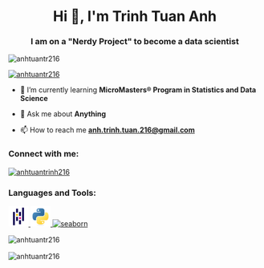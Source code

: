 <h1 align="center">Hi 👋, I'm Trinh Tuan Anh</h1>
<h3 align="center">I am on a "Nerdy Project" to become a data scientist</h3>

<p align="left"> <img src="https://komarev.com/ghpvc/?username=anhtuantr216&label=Profile%20views&color=0e75b6&style=flat" alt="anhtuantr216" /> </p>

<p align="left"> <a href="https://github.com/ryo-ma/github-profile-trophy"><img src="https://github-profile-trophy.vercel.app/?username=anhtuantr216" alt="anhtuantr216" /></a> </p>

- 🌱 I’m currently learning **MicroMasters® Program in Statistics and Data Science**

- 💬 Ask me about **Anything**

- 📫 How to reach me **anh.trinh.tuan.216@gmail.com**

<h3 align="left">Connect with me:</h3>
<p align="left">
<a href="https://linkedin.com/in/anhtuantrinh216" target="blank"><img align="center" src="https://raw.githubusercontent.com/rahuldkjain/github-profile-readme-generator/master/src/images/icons/Social/linked-in-alt.svg" alt="anhtuantrinh216" height="30" width="40" /></a>
</p>

<h3 align="left">Languages and Tools:</h3>
<p align="left"> <a href="https://pandas.pydata.org/" target="_blank" rel="noreferrer"> <img src="https://raw.githubusercontent.com/devicons/devicon/2ae2a900d2f041da66e950e4d48052658d850630/icons/pandas/pandas-original.svg" alt="pandas" width="40" height="40"/> </a> <a href="https://www.python.org" target="_blank" rel="noreferrer"> <img src="https://raw.githubusercontent.com/devicons/devicon/master/icons/python/python-original.svg" alt="python" width="40" height="40"/> </a> <a href="https://seaborn.pydata.org/" target="_blank" rel="noreferrer"> <img src="https://seaborn.pydata.org/_images/logo-mark-lightbg.svg" alt="seaborn" width="40" height="40"/> </a> </p>

<p><img align="center" src="https://github-readme-stats.vercel.app/api/top-langs?username=anhtuantr216&show_icons=true&locale=en&layout=compact" alt="anhtuantr216" /></p>

<p><img align="center" src="https://github-readme-streak-stats.herokuapp.com/?user=anhtuantr216&" alt="anhtuantr216" /></p>
